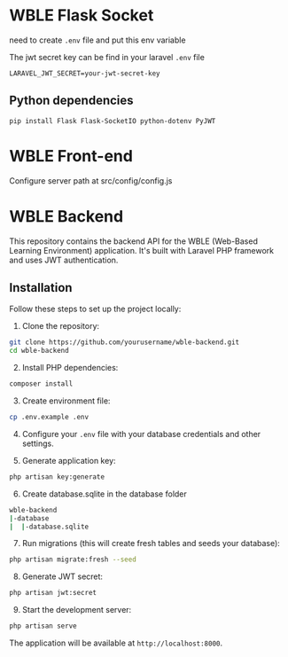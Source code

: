 # WBLE Flask Socket
need to create ```.env``` file and put this env variable

The jwt secret key can be find in your laravel ```.env``` file

```LARAVEL_JWT_SECRET=your-jwt-secret-key```

## Python dependencies
```pip install Flask Flask-SocketIO python-dotenv PyJWT```


# WBLE Front-end
Configure server path at src/config/config.js

# WBLE Backend

This repository contains the backend API for the WBLE (Web-Based Learning Environment) application. It's built with Laravel PHP framework and uses JWT authentication.

## Installation

Follow these steps to set up the project locally:

1. Clone the repository:
```bash
git clone https://github.com/yourusername/wble-backend.git
cd wble-backend
```

2. Install PHP dependencies:
```bash
composer install
```

3. Create environment file:
```bash
cp .env.example .env
```

4. Configure your `.env` file with your database credentials and other settings.

5. Generate application key:
```bash
php artisan key:generate
```

6. Create database.sqlite in the database folder
```bash
wble-backend
|-database
|  |-database.sqlite
```

7. Run migrations (this will create fresh tables and seeds your database):
```bash
php artisan migrate:fresh --seed
```

8. Generate JWT secret:
```bash
php artisan jwt:secret
```

9. Start the development server:
```bash
php artisan serve
```

The application will be available at `http://localhost:8000`.
